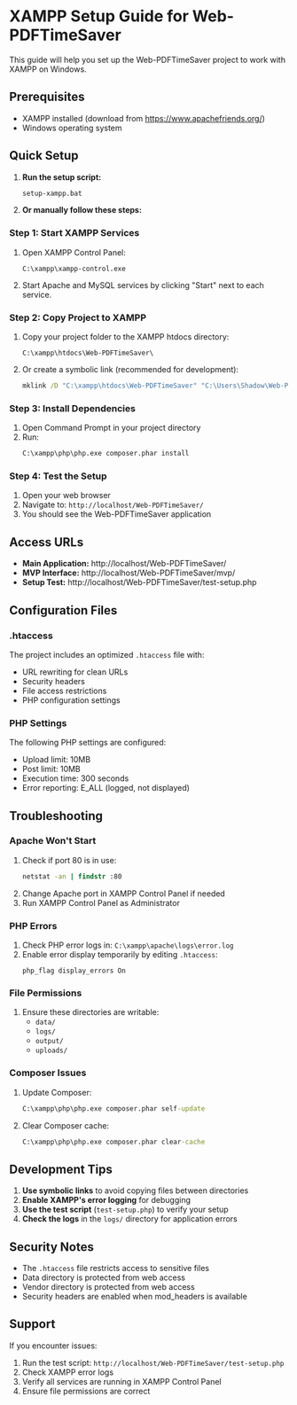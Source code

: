 # XAMPP Setup Guide for Web-PDFTimeSaver

This guide will help you set up the Web-PDFTimeSaver project to work with XAMPP on Windows.

## Prerequisites

- XAMPP installed (download from https://www.apachefriends.org/)
- Windows operating system

## Quick Setup

1. **Run the setup script:**
   ```cmd
   setup-xampp.bat
   ```

2. **Or manually follow these steps:**

### Step 1: Start XAMPP Services

1. Open XAMPP Control Panel:
   ```
   C:\xampp\xampp-control.exe
   ```

2. Start Apache and MySQL services by clicking "Start" next to each service.

### Step 2: Copy Project to XAMPP

1. Copy your project folder to the XAMPP htdocs directory:
   ```
   C:\xampp\htdocs\Web-PDFTimeSaver\
   ```

2. Or create a symbolic link (recommended for development):
   ```cmd
   mklink /D "C:\xampp\htdocs\Web-PDFTimeSaver" "C:\Users\Shadow\Web-PDFTimeSaver"
   ```

### Step 3: Install Dependencies

1. Open Command Prompt in your project directory
2. Run:
   ```cmd
   C:\xampp\php\php.exe composer.phar install
   ```

### Step 4: Test the Setup

1. Open your web browser
2. Navigate to: `http://localhost/Web-PDFTimeSaver/`
3. You should see the Web-PDFTimeSaver application

## Access URLs

- **Main Application:** http://localhost/Web-PDFTimeSaver/
- **MVP Interface:** http://localhost/Web-PDFTimeSaver/mvp/
- **Setup Test:** http://localhost/Web-PDFTimeSaver/test-setup.php

## Configuration Files

### .htaccess
The project includes an optimized `.htaccess` file with:
- URL rewriting for clean URLs
- Security headers
- File access restrictions
- PHP configuration settings

### PHP Settings
The following PHP settings are configured:
- Upload limit: 10MB
- Post limit: 10MB
- Execution time: 300 seconds
- Error reporting: E_ALL (logged, not displayed)

## Troubleshooting

### Apache Won't Start
1. Check if port 80 is in use:
   ```cmd
   netstat -an | findstr :80
   ```
2. Change Apache port in XAMPP Control Panel if needed
3. Run XAMPP Control Panel as Administrator

### PHP Errors
1. Check PHP error logs in: `C:\xampp\apache\logs\error.log`
2. Enable error display temporarily by editing `.htaccess`:
   ```
   php_flag display_errors On
   ```

### File Permissions
1. Ensure these directories are writable:
   - `data/`
   - `logs/`
   - `output/`
   - `uploads/`

### Composer Issues
1. Update Composer:
   ```cmd
   C:\xampp\php\php.exe composer.phar self-update
   ```
2. Clear Composer cache:
   ```cmd
   C:\xampp\php\php.exe composer.phar clear-cache
   ```

## Development Tips

1. **Use symbolic links** to avoid copying files between directories
2. **Enable XAMPP's error logging** for debugging
3. **Use the test script** (`test-setup.php`) to verify your setup
4. **Check the logs** in the `logs/` directory for application errors

## Security Notes

- The `.htaccess` file restricts access to sensitive files
- Data directory is protected from web access
- Vendor directory is protected from web access
- Security headers are enabled when mod_headers is available

## Support

If you encounter issues:
1. Run the test script: `http://localhost/Web-PDFTimeSaver/test-setup.php`
2. Check XAMPP error logs
3. Verify all services are running in XAMPP Control Panel
4. Ensure file permissions are correct

